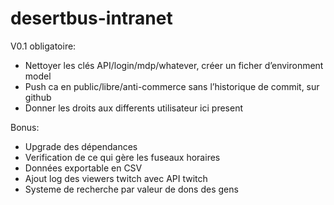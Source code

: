 # desertbus-intranet

V0.1 obligatoire:

* Nettoyer les clés API/login/mdp/whatever, créer un ficher d’environment model
* Push ca en public/libre/anti-commerce sans l’historique de commit, sur github
* Donner les droits aux differents utilisateur ici present

Bonus:
* Upgrade des dépendances
* Verification de ce qui gère les fuseaux horaires
* Données exportable en CSV
* Ajout log des viewers twitch avec API twitch
* Systeme de recherche par valeur de dons des gens
